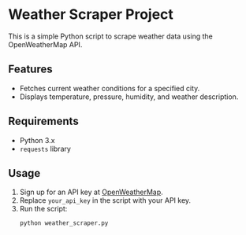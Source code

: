 # Weather Scraper Project

This is a simple Python script to scrape weather data using the OpenWeatherMap API.

## Features
- Fetches current weather conditions for a specified city.
- Displays temperature, pressure, humidity, and weather description.

## Requirements
- Python 3.x
- `requests` library

## Usage
1. Sign up for an API key at [OpenWeatherMap](https://openweathermap.org/).
2. Replace `your_api_key` in the script with your API key.
3. Run the script:
   ```sh
   python weather_scraper.py
